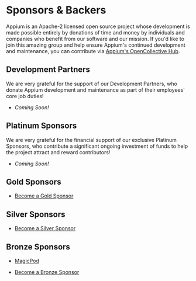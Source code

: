 # Sponsors & Backers

Appium is an Apache-2 licensed open source project whose development is made possible entirely by
donations of time and money by individuals and companies who benefit from our software and our
mission. If you'd like to join this amazing group and help ensure Appium's continued development
and maintenance, you can contribute via [Appium's OpenCollective
Hub](https://opencollective.com/appium).

## Development Partners

We are very grateful for the support of our Development Partners, who donate Appium development and
maintenance as part of their employees' core job duties!

* *Coming Soon!*

## Platinum Sponsors

We are very grateful for the financial support of our exclusive Platinum Sponsors, who contribute
a significant ongoing investment of funds to help the project attract and reward contributors!

* *Coming Soon!*

## Gold Sponsors

* [Become a Gold Sponsor](https://opencollective.com/appium/contribute/gold-sponsor-72877/checkout?interval=month&amount=500&contributeAs=me)

## Silver Sponsors

 * [Become a Silver Sponsor](https://opencollective.com/appium/contribute/silver-sponsor-72876/checkout?interval=month&amount=250&contributeAs=me)

## Bronze Sponsors

- [MagicPod](https://magicpod.com/en/)
* [Become a Bronze Sponsor](https://opencollective.com/appium/contribute/sponsors-70690/checkout?interval=month&amount=100&contributeAs=me)

